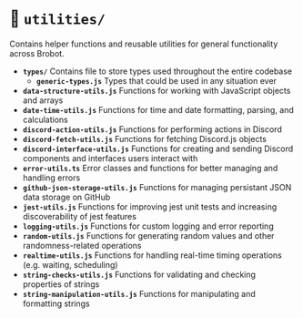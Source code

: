 # 📂 `utilities/`

Contains helper functions and reusable utilities for general functionality across Brobot.

* **`types/`** Contains file to store types used throughout the entire codebase
  * **`generic-types.js`** Types that could be used in any situation ever
* **`data-structure-utils.js`** Functions for working with JavaScript objects and arrays
* **`date-time-utils.js`** Functions for time and date formatting, parsing, and calculations
* **`discord-action-utils.js`** Functions for performing actions in Discord
* **`discord-fetch-utils.js`** Functions for fetching Discord.js objects
* **`discord-interface-utils.js`** Functions for creating and sending Discord components and interfaces users interact with
* **`error-utils.ts`** Error classes and functions for better managing and handling errors
* **`github-json-storage-utils.js`** Functions for managing persistant JSON data storage on GitHub
* **`jest-utils.js`** Functions for improving jest unit tests and increasing discoverability of jest features
* **`logging-utils.js`** Functions for custom logging and error reporting
* **`random-utils.js`** Functions for generating random values and other randomness-related operations
* **`realtime-utils.js`** Functions for handling real-time timing operations (e.g. waiting, scheduling)
* **`string-checks-utils.js`** Functions for validating and checking properties of strings
* **`string-manipulation-utils.js`** Functions for manipulating and formatting strings
